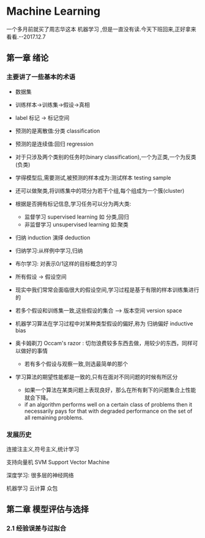 # Machine Learning

一个多月前就买了周志华这本 机器学习 ,但是一直没有读.今天下班回来,正好拿来看看.--2017.12.7


## 第一章 绪论

### 主要讲了一些基本的术语

- 数据集
- 训练样本->训练集->假设->真相
- label 标记 -> 标记空间
- 预测的是离散值:分类 classification
- 预测的是连续值:回归 regression
- 对于只涉及两个类别的任务时(binary classification),一个为正类,一个为反类(负类)
- 学得模型后,需要测试,被预测的样本成为:测试样本 testing sample
- 还可以做聚类,将训练集中的项分为若干个组,每个组成为一个簇(cluster)
- 根据是否拥有标记信息,学习任务可以分为两大类:
	
	- 监督学习 supervised learning 如 分类,回归
	- 非监督学习 unsupervised learning  如:聚类

-  归纳 induction 演绎 deduction
- 归纳学习:从样例中学习,归纳
- 布尔学习: 对表示0/1这样的目标概念的学习
- 所有假设 -> 假设空间
- 现实中我们常常会面临很大的假设空间,学习过程是基于有限的样本训练集进行的
- 若多个假设和训练集一致,这些假设的集合 --> 版本空间 version space
- 机器学习算法在学习过程中对某种类型假设的偏好,称为 归纳偏好 inductive bias
-  奥卡姆剃刀 Occam's razor : 切勿浪费较多东西去做，用较少的东西，同样可以做好的事情

	- 若有多个假设与观察一致,则选最简单的那个

- 学习算法的期望性能都是一致的,只有在面对不同问题的时候有所区分

	- 如果一个算法在某类问题上表现良好，那么在所有剩下的问题集合上性能就会下降。
	-  if an algorithm performs well on a certain class of problems then it necessarily pays for that with degraded performance on the set of all remaining problems.

### 发展历史


连接注主义,符号主义,统计学习

支持向量机 SVM Support Vector Machine 

深度学习: 很多层的神经网络

机器学习 云计算 众包

## 第二章 模型评估与选择

### 2.1 经验误差与过拟合



